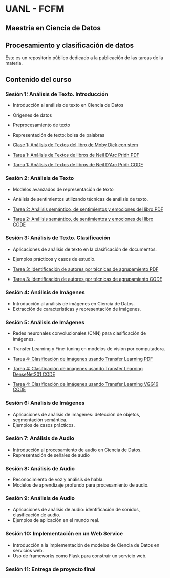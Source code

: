 # UANL - FCFM

## Maestría en Ciencia de Datos

## Procesamiento y clasificación de datos

Este es un repositorio público dedicado a la publicación de las tareas de la materia.

## Contenido del curso

### Sesión 1: Análisis de Texto. Introducción
- Introducción al análisis de texto en Ciencia de Datos
- Orígenes de datos
- Preprocesamiento de texto
- Representación de texto: bolsa de palabras

- [Clase 1: Análisis de Textos del libro de Moby Dick con stem](./Semana%201/Clase_1_Análisis_de_Texto_de_Moby_Dick.ipynb)
- [Tarea 1: Análisis de Textos de libros de Neil D'Arc Pridh PDF](./Semana%201/PYCD_Tarea01_Análisis_Libros.pdf)
- [Tarea 1: Análisis de Textos de libros de Neil D'Arc Pridh CODE](./Semana%201/Tarea01_Análisis_Libros.ipynb)

### Sesión 2: Análisis de Texto
- Modelos avanzados de representación de texto
- Análisis de sentimientos utilizando técnicas de análisis de texto.

- [Tarea 2: Análisis semántico, de sentimientos y emociones del libro PDF](./Semana%202/PYCD_Tarea02_Análisis_semántico_y_sentimientos.pdf)
- [Tarea 2: Análisis semántico, de sentimientos y emociones del libro CODE](./Semana%202/Tarea02_Análisis%20de%20sentimientos.ipynb)

### Sesión 3: Análisis de Texto. Clasificación
- Aplicaciones de análisis de texto en la clasificación de documentos.
- Ejemplos prácticos y casos de estudio.

- [Tarea 3: Identificación de autores por técnicas de agrupamiento PDF](./Semana%203/PYCD_Tarea03_Identificación_de_autores_Clusterizacion.pdf)
- [Tarea 3: Identificación de autores por técnicas de agrupamiento CODE](./Semana%203/Tarea%2003.ipynb)

### Sesión 4: Análisis de Imágenes
- Introducción al análisis de imágenes en Ciencia de Datos.
- Extracción de características y representación de imágenes.

### Sesión 5: Análisis de Imágenes
- Redes neuronales convolucionales (CNN) para clasificación de imágenes.
- Transfer Learning y Fine-tuning en modelos de visión por computadora.

- [Tarea 4: Clasificación de imágenes usando Transfer Learning PDF](./Semana%205/PYCD_Tarea04_Clasificación_de_imágenes_usando_Transfer_Learning.pdf)
- [Tarea 4: Clasificación de imágenes usando Transfer Learning DenseNet201 CODE](./Semana%205/Tarea%2004%20%20DenseNet201.ipynb)
- [Tarea 4: Clasificación de imágenes usando Transfer Learning VGG16 CODE](./Semana%205/Tarea%2004%20VGG16.ipynb)

### Sesión 6: Análisis de Imágenes
- Aplicaciones de análisis de imágenes: detección de objetos, segmentación semántica.
- Ejemplos de casos prácticos.

### Sesión 7: Análisis de Audio
- Introducción al procesamiento de audio en Ciencia de Datos.
- Representación de señales de audio

### Sesión 8: Análisis de Audio
- Reconocimiento de voz y análisis de habla.
- Modelos de aprendizaje profundo para procesamiento de audio.

### Sesión 9: Análisis de Audio
- Aplicaciones de análisis de audio: identificación de sonidos, clasificación de audio.
- Ejemplos de aplicación en el mundo real.

### Sesión 10: Implementación en un Web Service
- Introducción a la implementación de modelos de Ciencia de Datos en servicios web.
- Uso de frameworks como Flask para construir un servicio web.

### Sesión 11: Entrega de proyecto final
